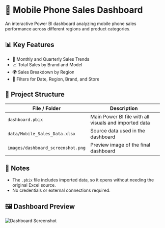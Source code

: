 # 📱 Mobile Phone Sales Dashboard

An interactive Power BI dashboard analyzing mobile phone sales performance across different regions and product categories.

## 📊 Key Features

- 📅 Monthly and Quarterly Sales Trends
- 📈 Total Sales by Brand and Model
- 🌍 Sales Breakdown by Region
- 🧮 Filters for Date, Region, Brand, and Store

## 📁 Project Structure

| File / Folder | Description |
|---------------|-------------|
| `dashboard.pbix` | Main Power BI file with all visuals and imported data |
| `data/Mobile_Sales_Data.xlsx` | Source data used in the dashboard |
| `images/dashboard_screenshot.png` | Preview image of the final dashboard |

## 📎 Notes

- The `.pbix` file includes imported data, so it opens without needing the original Excel source.
- No credentials or external connections required.

## 🖼️ Dashboard Preview

![Dashboard Screenshot](./images/dashboard_screenshot.png)

